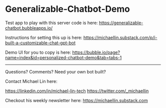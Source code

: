 # Generalizable-Chatbot-Demo
Test app to play with this server code is here: https://generalizable-chatbot.bubbleapps.io/

Instructions for setting this up is here: https://michaellin.substack.com/p/i-built-a-customizable-chat-gpt-bot

Demo UI for you to copy is here: https://bubble.io/page?name=index&id=personalized-chatbot-demo&tab=tabs-1


---

Questions? Comments? Need your own bot built?

Contact Michael Lin here:

https://linkedin.com/in/michael-lin-tech
https://twitter.com/_michaellin

Checkout his weekly newsletter here: https://michaellin.substack.com